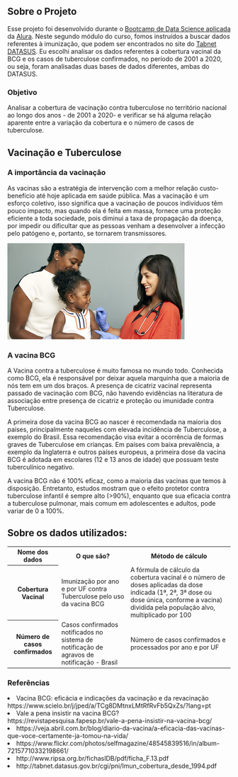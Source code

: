 


<h2> Sobre o Projeto</h2>

<p> Esse projeto foi desenvolvido durante o <a href="https://www.alura.com.br/bootcamp/data-science-aplicada/matriculas-abertas" target="_blank">Bootcamp de Data Science aplicada</a> da <a href="https://www.alura.com.br/" target="_blank">Alura</a>. Neste segundo módulo do curso, fomos instruídos a buscar dados referentes à imunização, que podem ser encontrados no site do <a href="http://tabnet.datasus.gov.br/cgi/menu_tabnet_php.htm#" target="_blank">Tabnet DATASUS</a>. Eu escolhi analisar os dados referentes à cobertura vacinal da BCG e os casos de tuberculose confirmados, no período de 2001 a 2020, ou seja, foram analisadas duas bases de dados diferentes, ambas do DATASUS.
 <h3>Objetivo</h3>
 <p> Analisar a cobertura de vacinação contra tuberculose no território nacional ao longo dos anos - de 2001 a 2020- e verificar se há alguma relação aparente entre a variação da cobertura e o número de casos de tuberculose.</p>

<h2>Vacinação e Tuberculose</h2>

<h3> A importância da vacinação</h3>
<p>As vacinas são a estratégia de intervenção com a melhor relação custo-benefício até hoje aplicada em saúde pública. Mas a vacinação é um esforço coletivo, isso significa que a vacinação de poucos indivíduos têm pouco impacto, mas quando ela é feita em massa, fornece uma proteção eficiente a toda sociedade, pois diminui a taxa de propagação da doença, por impedir ou dificultar que as pessoas venham a desenvolver a infecção pelo patógeno e, portanto, se tornarem transmissores. </p>
 
<img src="https://github.com/camilasp/Vacinacao_contra_tuberculose_no_Brasil/blob/main/Fotos/vacina_crianca.jpg?raw=true">


<h3> A vacina BCG</h3>

<p> A Vacina contra a tuberculose é muito famosa no mundo todo. Conhecida como BCG, ela é responsável por deixar aquela marquinha que a maioria de nós tem em um dos braços. 
 A presença de cicatriz vacinal representa passado de vacinação com BCG, não havendo evidências na literatura de associação entre presença de cicatriz e proteção ou imunidade contra Tuberculose.</p>
<p> A primeira dose da vacina BCG ao nascer é recomendada na maioria dos países, principalmente naqueles com elevada incidência de Tuberculose, a exemplo do Brasil. Essa recomendação visa evitar a ocorrência de formas graves de Tuberculose em crianças. Em países com baixa prevalência, a exemplo da Inglaterra e outros países europeus, a primeira dose da vacina BCG é adotada em escolares (12 e 13 anos de idade) que possuam teste tuberculínico negativo.</p>
<p> A vacina BCG não é 100% eficaz, como a maioria das vacinas que temos à disposição. Entretanto, estudos mostram que o efeito protetor contra tuberculose infantil é sempre alto (>90%), enquanto que sua eficacia contra a tuberculose pulmonar, mais comum em adolescentes e adultos, pode variar de 0 a 100%. 

<h2>Sobre os dados utilizados:</h2>


 <table style="width:100%">
 <tr>
  <th>Nome dos dados</th>
  <th> O que são? </th>
  <th> Método de cálculo</th>
  <tr>
    <th>Cobertura Vacinal</th>
   <td> Imunização por ano e por UF contra Tuberculose pelo uso da vacina BCG</td>
    <td>A fórmula de cálculo da cobertura vacinal é o número de doses aplicadas da dose indicada (1ª, 2ª, 3ª dose ou dose única, conforme a vacina) dividida
pela população alvo, multiplicado por 100</td> 
    
  </tr>
  <tr>
    <th>Número de casos confirmados</th>
    <td>Casos confirmados notificados no sistema de notificação de agravos de notificação - Brasil</td>
    <td>Número de casos confirmados e processados por ano e por UF</td>
  </tr>
 </table>


















<h3> Referências</h3>
 <li>Vacina BCG: eficácia e indicações da vacinação e da revacinação https://www.scielo.br/j/jped/a/TCg8DMtnxLMtRfRvFb5QxZs/?lang=pt</li>
 <li> Vale a pena insistir na vacina BCG? https://revistapesquisa.fapesp.br/vale-a-pena-insistir-na-vacina-bcg/</li>
 <li> https://veja.abril.com.br/blog/diario-da-vacina/a-eficacia-das-vacinas-que-voce-certamente-ja-tomou-na-vida/</li>
 <li>https://www.flickr.com/photos/selfmagazine/48545839516/in/album-72157710332198661/</li>
 <li>http://www.ripsa.org.br/fichasIDB/pdf/ficha_F.13.pdf</li>
 <li>http://tabnet.datasus.gov.br/cgi/pni/Imun_cobertura_desde_1994.pdf</li>
